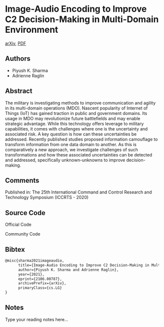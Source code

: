 
# Image-Audio Encoding to Improve C2 Decision-Making in Multi-Domain Environment

[arXiv](https://arxiv.org/abs/2106.0787), [PDF](https://arxiv.org/pdf/2106.0787.pdf)

## Authors

- Piyush K. Sharma
- Adrienne Raglin

## Abstract

The military is investigating methods to improve communication and agility in its multi-domain operations (MDO). Nascent popularity of Internet of Things (IoT) has gained traction in public and government domains. Its usage in MDO may revolutionize future battlefields and may enable strategic advantage. While this technology offers leverage to military capabilities, it comes with challenges where one is the uncertainty and associated risk. A key question is how can these uncertainties be addressed. Recently published studies proposed information camouflage to transform information from one data domain to another. As this is comparatively a new approach, we investigate challenges of such transformations and how these associated uncertainties can be detected and addressed, specifically unknown-unknowns to improve decision-making.

## Comments

Published in: The 25th International Command and Control Research and Technology Symposium (ICCRTS - 2020)

## Source Code

Official Code



Community Code



## Bibtex

```tex
@misc{sharma2021imageaudio,
      title={Image-Audio Encoding to Improve C2 Decision-Making in Multi-Domain Environment}, 
      author={Piyush K. Sharma and Adrienne Raglin},
      year={2021},
      eprint={2106.00787},
      archivePrefix={arXiv},
      primaryClass={cs.LG}
}
```

## Notes

Type your reading notes here...

